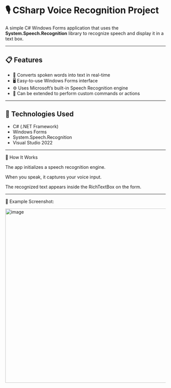 # 🎙️ CSharp Voice Recognition Project

A simple C# Windows Forms application that uses the **System.Speech.Recognition** library to recognize speech and display it in a text box.

---

## 📋 Features

- 🎤 Converts spoken words into text in real-time  
- 🖥️ Easy-to-use Windows Forms interface  
- ⚙️ Uses Microsoft’s built-in Speech Recognition engine  
- 💬 Can be extended to perform custom commands or actions

---

## 🧰 Technologies Used

- C# (.NET Framework)
- Windows Forms
- System.Speech.Recognition
- Visual Studio 2022

---
🧠 How It Works

The app initializes a speech recognition engine.

When you speak, it captures your voice input.

The recognized text appears inside the RichTextBox on the form.

---
📸 Example Screenshot:

<img width="1153" height="548" alt="image" src="https://github.com/user-attachments/assets/a2c5a553-2a29-412a-81f3-168184007722" />
